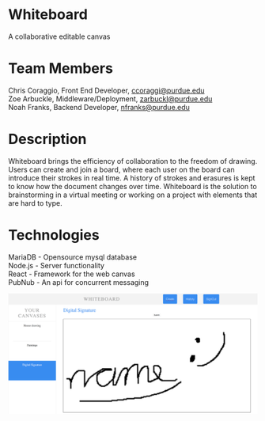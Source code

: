 # Whiteboard
A collaborative editable canvas

# Team Members
Chris Coraggio, Front End Developer, ccoraggi@purdue.edu  
Zoe Arbuckle, Middleware/Deployment, zarbuckl@purdue.edu  
Noah Franks, Backend Developer, nfranks@purdue.edu  

# Description
Whiteboard brings the efficiency of collaboration to the freedom of drawing. Users can create and join a board, where each user on the board can introduce their strokes in real time. A history of strokes and erasures is kept to know how the document changes over time. Whiteboard is the solution to brainstorming in a virtual meeting or working on a project with elements that are hard to type.  

# Technologies
MariaDB - Opensource mysql database  
Node.js - Server functionality  
React - Framework for the web canvas  
PubNub - An api for concurrent messaging  

![](Whiteboard.png)
